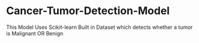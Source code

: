 # Cancer-Tumor-Detection-Model
This Model Uses Scikit-learn Built in Dataset which detects whether a tumor is Malignant OR Benign 
